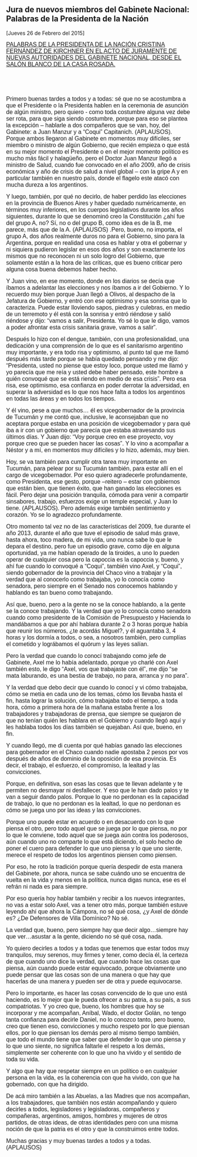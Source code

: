 Jura de nuevos miembros del Gabinete Nacional: Palabras de la Presidenta de la Nación
-------------------------------------------------------------------------------------

[Jueves 26 de Febrero del 2015]

<span style="text-decoration: underline;"><span
style="font-size: 12pt; font-family: 'Arial','sans-serif';">PALABRAS DE
LA PRESIDENTA DE LA NACIÓN CRISTINA FERNÁNDEZ DE KIRCHNER EN EL ACTO DE
JURAMENTE DE NUEVAS AUTORIDADES DEL GABINETE NACIONAL, DESDE EL SALÓN
BLANCO DE LA CASA ROSADA.</span></span>

 

 

<span
style="font-size: 12pt; font-family: 'Arial','sans-serif';">Primero
buenas tardes a todos y a todas: sé que no se acostumbra a que el
Presidente o la Presidenta hablen en la ceremonia de asunción de algún
ministro, pero quiero - como toda costumbre alguna vez debe ser rota,
para que siga siendo costumbre, porque para eso se plantea la excepción
– hablarle a dos compañeros que se van, hoy, del Gabinete: a Juan Manzur
y a “Coqui” Capitanich. (APLAUSOS). Porque ambos llegaron al Gabinete en
momentos muy difíciles, ser miembro o ministro de algún Gobierno, que
recién empieza o que está en su mejor momento el Presidente o en el
mejor momento político es mucho más fácil y halagüeño, pero el Doctor
Juan Manzur llegó a ministro de Salud, cuando fue convocado en el año
2009, año de crisis económica y año de crisis de salud a nivel global –
con la gripe A y en particular también en nuestro país, donde el flagelo
este atacó con mucha dureza a los argentinos.</span>

<span style="font-size: 12pt; font-family: 'Arial','sans-serif';">Y
luego, también, por qué no decirlo, de haber perdido las elecciones en
la provincia de Buenos Aires y haber quedado numéricamente, en términos
muy inferiores, en los cuerpos legislativos durante los años siguientes,
durante lo que se denominó creo la Constitución ¿ahí fue del grupo A,
no? Sí, no o del grupo B, como idea es de la B, me parece, más que de la
A. (APLAUSOS) .Pero, bueno, no importa, el grupo A, dos años realmente
duros no para el Gobierno, sino para la Argentina, porque en realidad
una cosa es hablar y otra el gobernar y ni siquiera pudieron legislar en
esos dos años y son exactamente los mismos que no reconocen ni un solo
logro del Gobierno, que solamente están a la hora de las críticas, que
es bueno criticar pero alguna cosa buena debemos haber hecho.</span>

<span style="font-size: 12pt; font-family: 'Arial','sans-serif';">Y Juan
vino, en ese momento, donde en los diarios se decía que íbamos a
adelantar las elecciones y nos íbamos a ir del Gobierno. Y lo recuerdo
muy bien porque Juan llegó a Olivos, al despacho de la Jefatura de
Gobierno, y entró con ese optimismo y esa sonrisa que lo caracteriza.
Puede estar lloviendo sapos, piedras y culebras, en medio de un
terremoto y él está con la sonrisa y entró riéndose y salió riéndose y
dijo: “vamos a salir, Presidenta. Yo sé lo que le digo, vamos a poder
afrontar esta crisis sanitaria grave, vamos a salir”. </span>

<span
style="font-size: 12pt; font-family: 'Arial','sans-serif';">Después lo
hizo con el dengue, también, con una profesionalidad, una dedicación y
una comprensión de lo que es el sanitarismo argentino muy importante, y
era todo risa y optimismo, al punto tal que me llamó después más tarde
porque se había quedado pensando y me dijo: “Presidenta, usted no piense
que estoy loco, porque usted me llamó y yo parecía que me reía y usted
debe haber pensado, este hombre a quién convoqué que se está riendo en
medio de esa crisis”. Pero esa risa, ese optimismo, esa confianza en
poder derrotar la adversidad, en superar la adversidad es lo que nos
hace falta a todos los argentinos en todas las áreas y en todos los
tiempos.</span>

<span style="font-size: 12pt; font-family: 'Arial','sans-serif';">Y él
vino, pese a que muchos… él es vicegobernador de la provincia de Tucumán
y me contó que, inclusive, le aconsejaban que no aceptara porque estaba
en una posición de vicegobernador y para qué iba a ir con un gobierno
que parecía que estaba atravesando sus últimos días. Y Juan dijo: “Voy
porque creo en ese proyecto, voy porque creo que se pueden hacer las
cosas”. Y lo vino a acompañar a Néstor y a mí, en momentos muy difíciles
y lo hizo, además, muy bien.</span>

<span style="font-size: 12pt; font-family: 'Arial','sans-serif';">Hoy,
se va también para cumplir otra tarea muy importante en Tucumán, para
pelear por su Tucumán también, para estar allí en el cargo de
vicegobernador. Por eso quiero agradecerle profundamente, como
Presidenta, ese gesto, porque –reitero – estar con gobiernos que están
bien, que tienen éxito, que han ganado las elecciones es fácil. Pero
dejar una posición tranquila, cómoda para venir a compartir sinsabores,
trabajo, esfuerzos exige un temple especial, y Juan lo tiene.
(APLAUSOS). Pero además exige también sentimiento y corazón. Yo se lo
agradezco profundamente. </span>

<span style="font-size: 12pt; font-family: 'Arial','sans-serif';">Otro
momento tal vez no de las características del 2009, fue durante el año
2013, durante el año que tuve el episodio de salud más grave, hasta
ahora, toco madera, de mi vida, uno nunca sabe lo que le depara el
destino, pero fue un episodio grave, como dije en alguna oportunidad, ya
me habían operado de la tiroides, a uno lo pueden operar de cualquier
cosa pero la capoccia es la capoccia y, bueno, y ahí fue cuando lo
convoqué a “Coqui”, también vino Axel, y “Coqui”, siendo gobernador de
la provincia del Chaco vino a trabajar y la verdad que al conocerlo como
trabajaba, yo lo conocía como senadora, pero siempre en el Senado nos
conocemos hablando y hablando es tan bueno como trabajando. </span>

<span style="font-size: 12pt; font-family: 'Arial','sans-serif';">Así
que, bueno, pero a la gente no se la conoce hablando, a la gente se la
conoce trabajando. Y la verdad que yo lo conocía como senadora cuando
como presidente de la Comisión de Presupuesto y Hacienda lo mandábamos a
que por ahí hablara durante 2 o 3 horas porque había que reunir los
números, ¿te acordás Miguel?, y él aguantaba 3, 4 horas y los dormía a
todos, o sea, a nosotros también, pero cumplías el cometido y lográbamos
el quórum y las leyes salían. </span>

<span style="font-size: 12pt; font-family: 'Arial','sans-serif';">Pero
la verdad que cuando lo conocí trabajando como jefe de Gabinete, Axel me
lo había adelantado, porque yo charlé con Axel también esto, le digo
“Axel, vos que trabajaste con él”, me dijo “se mata laburando, es una
bestia de trabajo, no para, arranca y no para”. </span>

<span style="font-size: 12pt; font-family: 'Arial','sans-serif';">Y la
verdad que debo decir que cuando lo conocí y vi cómo trabajaba, cómo se
metía en cada uno de los temas, cómo los llevaba hasta el fin, hasta
lograr la solución, cómo trabajaba todo el tiempo, a toda hora, cómo a
primera hora de la mañana estaba frente a los trabajadores y
trabajadoras de prensa, que siempre se quejaron de que no tenían quién
les hablara en el Gobierno y cuando llegó aquí y les hablaba todos los
días también se quejaban. Así que, bueno, en fin. </span>

<span style="font-size: 12pt; font-family: 'Arial','sans-serif';">Y
cuando llegó, me di cuenta por qué habías ganado las elecciones para
gobernador en el Chaco cuando nadie apostaba 2 pesos por vos después de
años de dominio de la oposición de esa provincia. Es decir, el trabajo,
el esfuerzo, el compromiso, la lealtad y las convicciones. </span>

<span
style="font-size: 12pt; font-family: 'Arial','sans-serif';">Porque, en
definitiva, son esas las cosas que te llevan adelante y te permiten no
desmayar ni desfallecer. Y eso que le han dado palos y te van a seguir
dando palos. Porque lo que no perdonan es la capacidad de trabajo, lo
que no perdonan es la lealtad, lo que no perdonan es cómo se juega uno
por las ideas y las convicciones.</span>

<span style="font-size: 12pt; font-family: 'Arial','sans-serif';">Porque
uno puede estar en acuerdo o en desacuerdo con lo que piensa el otro,
pero todo aquel que se juega por lo que piensa, no por lo que le
conviene, todo aquel que se juega aún contra los poderosos, aún cuando
uno no comparte lo que está diciendo, el solo hecho de poner el cuero
para defender lo que uno piensa y lo que uno siente, merece el respeto
de todos los argentinos piensen como piensen. </span>

<span style="font-size: 12pt; font-family: 'Arial','sans-serif';">Por
eso, he roto la tradición porque quería despedir de esta manera del
Gabinete, por ahora, nunca se sabe cuándo uno se encuentra de vuelta en
la vida y menos en la política, nunca digas nunca, ese es el refrán ni
nada es para siempre. </span>

<span style="font-size: 12pt; font-family: 'Arial','sans-serif';">Por
eso quería hoy hablar también y recibir a los nuevos integrantes, no vas
a estar solo Axel, vas a tener otro más, porque también estuve leyendo
ahí que ahora la Cámpora, no sé qué cosa, ¿y Axel de dónde es? ¿De
Defensores de Villa Domínico? No sé. </span>

<span style="font-size: 12pt; font-family: 'Arial','sans-serif';">La
verdad que, bueno, pero siempre hay que decir algo…siempre hay que
ver…asustar a la gente, diciendo no sé qué cosa, nada. </span>

<span style="font-size: 12pt; font-family: 'Arial','sans-serif';">Yo
quiero decirles a todos y a todas que tenemos que estar todos muy
tranquilos, muy serenos, muy firmes y tener, como decía él, la certeza
de que cuando uno dice la verdad, que cuando hace las cosas que piensa,
aún cuando puede estar equivocado, porque obviamente uno puede pensar
que las cosas son de una manera o que hay que hacerlas de una manera y
pueden ser de otra y puede equivocarse. </span>

<span style="font-size: 12pt; font-family: 'Arial','sans-serif';">Pero
lo importante, es hacer las cosas convencido de lo que uno está
haciendo, es lo mejor que le pueda ofrecer a su patria, a su país, a sus
compatriotas. Y yo creo que, bueno, los hombres que hoy se incorporar y
me acompañan, Aníbal, Wado, el doctor Golán, no tengo tanta confianza
para decirle Daniel, no lo conozco tanto, pero bueno, creo que tienen
eso, convicciones y mucho respeto por lo que piensan ellos, por lo que
piensan los demás pero al mismo tiempo también, que todo el mundo tiene
que saber que defender lo que uno piensa y lo que uno siente, no
significa faltarle el respeto a los demás, simplemente ser coherente con
lo que uno ha vivido y el sentido de toda su vida. </span>

<span style="font-size: 12pt; font-family: 'Arial','sans-serif';">Y algo
que hay que respetar siempre en un político o en cualquier persona en la
vida, es la coherencia con que ha vivido, con que ha gobernado, con que
ha dirigido. </span>

<span style="font-size: 12pt; font-family: 'Arial','sans-serif';">De acá
miro también a las Abuelas, a las Madres que nos acompañan, a los
trabajadores, que también nos están acompañando y quiero decirles a
todos, legisladores y legisladoras, compañeros y compañeras, argentinos,
amigos, hombres y mujeres de otros partidos, de otras ideas, de otras
identidades pero con una misma noción de que la patria es el otro y que
la construimos entre todos. </span>

<span style="font-size: 12pt; font-family: 'Arial','sans-serif';">Muchas
gracias y muy buenas tardes a todos y a todas. (APLAUSOS)     </span>
